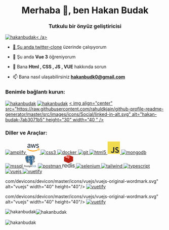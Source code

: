 <h1 align="center">Merhaba 👋, ben Hakan Budak</h1>
<h3 align="center">Tutkulu bir önyüz geliştiricisi</h3>

<p align="left"> <a href="https ://github.com/ryo-ma/github-profile-trophy"><img src="https://github-profile-trophy.vercel.app/?username=hakanbudak" alt="hakanbudak" />< /a> </p>

- 🔭 Şu anda [twitter-clone](https://github.com/hakanbudak/twitter-clone) üzerinde çalışıyorum

- 🌱 Şu anda **Vue 3** öğreniyorum

- 💬 Bana **Html , CSS , JS , VUE** hakkında sorun

- 📫 Bana nasıl ulaşabilirsiniz **hakanbudk0@gmail.com**

<h3 align="left">Benimle bağlantı kurun:</h3>
<p align=" sol">
<a href="https://codepen.io/hakanbudak" target="blank"><img align="center" src="https://raw.githubusercontent.com/rahuldkjain/github-profile-readme-generator /master/src/images/icons/Social/codepen.svg" alt="hakanbudak" height="30" width="40" /></a>
<a href="https://dev.to/hakanbudak " target="blank"><img align="center" src="https://raw.githubusercontent.com/rahuldkjain/github-profile-readme-generator/master/src/images/icons/Social/devto.svg " alt="hakanbudak" height="30" width="40" /></a>
<a href="https://linkedin.com/in/hakan-budak-7ab3071b5" target="blank">< img align="center" src="https://raw.githubusercontent.com/rahuldkjain/github-profile-readme-generator/master/src/images/icons/Social/linked-in-alt.svg" alt="hakan-budak-7ab3071b5" height="30" width="40 " /></a>
</p>

<h3 align="left">Diller ve Araçlar:</h3>
<p align="left"> <a href="https://aws.amazon.com/amplify/" target="_blank" rel="noreferrer"> <img src="https://docs.amplify. aws/assets/logo-dark.svg" alt="amplify" width="40" height="40"/> </a> <a href="https://aws.amazon.com" target="_blank " rel="noreferrer"> <img src="https://raw.githubusercontent.com/devicons/devicon/master/icons/amazonwebservices/amazonwebservices-original-wordmark.svg" alt="aws" width="40" height="40"/> </a> <a href="https://www.w3schools.com/css/" target="_blank" rel="noreferrer"> <img src="https://raw .githubusercontent.com/devicons/devicon/master/icons/css3/css3-original-wordmark.svg" alt="css3" width="40" height="40"/> </a> <a href="https: //www.docker.com/" target="_blank" rel="noreferrer"> <img src="https://raw.githubusercontent.com/devicons/devicon/master/icons/docker/docker-original-wordmark .svg" alt="docker" width="40" height="40"/> </a> <a href="https://git-scm.com/" target="_blank" rel="noreferrer" > <img src="https://www.vectorlogo.zone/logos/git-scm/git-scm-icon.svg" alt="git" width="40" height="40"/> </a > <a href="https://www.w3.org/html/" target="_blank" rel="noreferrer"> <img src="https://raw.githubusercontent.com/devicons/devicon/master/icons/html5/html5 -original-wordmark.svg" alt="html5" width="40" height="40"/> </a> <a href="https://developer.mozilla.org/en-US/docs/Web /JavaScript" target="_blank" rel="noreferrer"> <img src="https://raw.githubusercontent.com/devicons/devicon/master/icons/javascript/javascript-original.svg" alt="javascript" width="40" height="40"/> </a> <a href="https://www.mongodb.com/" target="_blank" rel="noreferrer"> <img src="https: //çiğ.githubusercontent.com/devicons/devicon/master/icons/mongodb/mongodb-original-wordmark.svg" alt="mongodb" width="40" height="40"/> </a> <a href="https: //www.microsoft.com/en-us/sql-server" target="_blank" rel="noreferrer"> <img src="https://www.svgrepo.com/show/303229/microsoft-sql- server-logo.svg" alt="mssql" width="40" height="40"/> </a> <a href="https://www.postgresql.org" target="_blank" rel=" noreferrer"> <img src="https://raw.githubusercontent.com/devicons/devicon/master/icons/postgresql/postgresql-original-wordmark.svg" alt="postgresql" width="40" height="40 "/></a> <a href="https://postman.com" target="_blank" rel="noreferrer"> <img src="https://www.vectorlogo.zone/logos/getpostman/getpostman-icon .svg" alt="postman" width="40" height="40"/> </a> <a href="https://redis.io" target="_blank" rel="noreferrer"> <img src="https://raw.githubusercontent.com/devicons/devicon/master/icons/redis/redis-original-wordmark.svg" alt="redis" width="40" height="40"/> </ a> <a href="https://www.selenium.dev" target="_blank" rel="noreferrer"> <img src="https://raw.githubusercontent.com/detain/svg-logos/780f25886640cef088af994181646db2f6b1a3f8/svg/selenium-logo.svg" alt="selenium" width="40" height="40"/> </a> <a href="https://tailwindcss. com/" target="_blank" rel="noreferrer"> <img src="https://www.vectorlogo.zone/logos/tailwindcss/tailwindcss-icon.svg" alt="tailwind" width="40" yükseklik ="40"/> </a> <a href="https://www.typescriptlang.org/" target="_blank" rel="noreferrer"> <img src="https://raw.githubusercontent. com/devicons/devicon/master/icons/typescript/typescript-original.svg" alt="typescript" width="40" height="40"/> </a><a href="https://vuejs.org/" target="_blank" rel="noreferrer"> <img src="https://raw.githubusercontent.com/devicons/devicon/master/icons/vuejs/ vuejs-original-wordmark.svg" alt="vuejs" width="40" height="40"/> </a> <a href="https://vuetifyjs.com/en/" target="_blank" rel="noreferrer"> <img src="https://bestofjs.org/logos/vuetify.svg" alt="vuetify" width="40" height="40"/> </a> </p>com/devicons/devicon/master/icons/vuejs/vuejs-original-wordmark.svg" alt="vuejs" width="40" height="40"/> </a> <a href="https:// vuetifyjs.com/en/" target="_blank" rel="noreferrer"> <img src="https://bestofjs.org/logos/vuetify.svg" alt="vuetify" width="40" height=" 40"/> </a> </p>com/devicons/devicon/master/icons/vuejs/vuejs-original-wordmark.svg" alt="vuejs" width="40" height="40"/> </a> <a href="https:// vuetifyjs.com/en/" target="_blank" rel="noreferrer"> <img src="https://bestofjs.org/logos/vuetify.svg" alt="vuetify" width="40" height=" 40"/> </a> </p></a> </p></a> </p>

<p><img align="left" src="https://github-readme-stats.vercel.app/api/top-langs?username=hakanbudak&show_icons=true&locale=en&layout=compact" alt="hakanbudak" /> </p>

<p> <img align="center" src="https://github-readme-stats.vercel.app/api?username=hakanbudak&show_icons=true&theme=dark&locale=en" alt="hakanbudak" /></p>

<p><img align="center" src="https://github-readme-streak-stats.herokuapp.com/?user=hakanbudak&" alt="hakanbudak" /></p >
